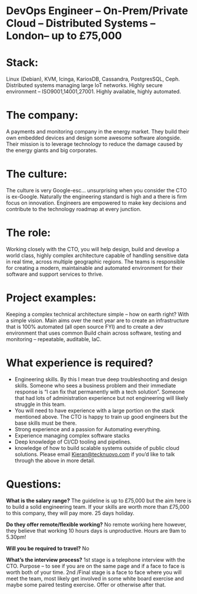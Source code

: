 # DevOps Engineer – On-Prem/Private Cloud – Distributed Systems – London– up to £75,000 

# Stack: 
Linux (Debian), KVM, Icinga, KariosDB, Cassandra, PostgresSQL, Ceph. Distributed systems managing large IoT networks. Highly secure environment – ISO9001,14001,27001. Highly available, highly automated. 

# The company: 
A payments and monitoring company in the energy market. They build their own embedded devices and design some awesome software alongside. Their mission is to leverage technology to reduce the damage caused by the energy giants and big corporates.

# The culture: 
The culture is very Google-esc… unsurprising when you consider the CTO is ex-Google. Naturally the engineering standard is high and a there is firm focus on innovation. Engineers are empowered to make key decisions and contribute to the technology roadmap at every junction. 

# The role: 
Working closely with the CTO, you will help design, build and develop a world class, highly complex architecture capable of handling sensitive data in real time, across multiple geographic regions. The teams is responsible for creating a modern, maintainable and automated environment for their software and support services to thrive.
# Project examples: 
Keeping a complex technical architecture simple – how on earth right? With a simple vision. Main aims over the next year are to create an infrastructure that is 100% automated (all open source FYI) and to create a dev environment that uses common Build chain across software, testing and monitoring – repeatable, auditable, IaC.

# What experience is required?
* Engineering skills. By this I mean true deep troubleshooting and design skills. Someone who sees a business problem and their immediate response is “I can fix that permanently with a tech solution”. Someone that had lots of administration experience but not engineering will likely struggle in this team. 
* You will need to have experience with a large portion on the stack mentioned above. The CTO is happy to train up good engineers but the base skills must be there. 
* Strong experience and a passion for Automating everything. 
* Experience managing complex software stacks
* Deep knowledge of CI/CD tooling and pipelines. 
* knowledge of how to build scalable systems outside of public cloud solutions.
Please email Kieran@tecknuovo.com if you’d like to talk through the above in more detail.

# Questions:
**What is the salary range?**
The guideline is up to £75,000 but the aim here is to build a solid engineering team. If your skills are worth more than £75,000 to this company, they will pay more. 25 days holiday.

**Do they offer remote/flexible working?**
No remote working here however, they believe that working 10 hours days is unproductive. Hours are 9am to 5.30pm! 

**Will you be required to travel?** 
No

**What’s the interview process?**
1st stage is a telephone interview with the CTO. Purpose – to see if you are on the same page and if a face to face is worth both of your time. 
2nd /Final stage is a face to face where you will meet the team, most likely get involved in some white board exercise and maybe some paired testing exercise. 
Offer or otherwise after that. 
